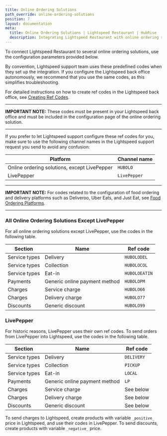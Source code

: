 ```yaml
---
title: Online Ordering Solutions
path_override: online-ordering-solutions
position: 7
layout: documentation
meta:
  title: Online Ordering Solutions | Lightspeed Restaurant | HubRise
  description: Integrating Lightspeed Restaurant with online ordering solutions requires you to specify particular ref codes in Lightspeed and in the ordering solution configuration page.
---
```


To connect Lightspeed Restaurant to several online ordering solutions, use the configuration parameters provided below.

By convention, Lightspeed support team uses these predefined codes when they set up the integration. If you configure the Lightspeed back office autonomously, we recommend that you use the same codes, as this simplifies troubleshooting.

For detailed instructions on how to create ref codes in the Lightspeed back office, see [Creating Ref Codes](/apps/lightspeed-restaurant/faqs/create-ref-codes).

---

**IMPORTANT NOTE:** These codes must be present in your Lightspeed back office and must be included in the configuration page of the online ordering solution.

---

If you prefer to let Lightspeed support configure these ref codes for you, make sure to use the following channel names in the Lightspeed support request you send to avoid any confusion:

| Platform                                     | Channel name |
| -------------------------------------------- | ------------ |
| Online ordering solutions, except LivePepper | `HUBOLO`     |
| LivePepper                                   | `LivePepper` |

---

**IMPORTANT NOTE:** For codes related to the configuration of food ordering and delivery platforms such as Deliveroo, Uber Eats, and Just Eat, see [Food Ordering Platforms](/apps/lightspeed-restaurant/food-ordering-platforms).

---

### All Online Ordering Solutions Except LivePepper

For all online ordering solutions except LivePepper, use the codes in the following table.

| Section       | Name                          | Ref code      |
| ------------- | ----------------------------- | ------------- |
| Service types | Delivery                      | `HUBOLODEL`   |
| Service types | Collection                    | `HUBOLOCOL`   |
| Service types | Eat-in                        | `HUBOLOEATIN` |
| Payments      | Generic online payment method | `HUBOLOPM`    |
| Charges       | Service charge                | `HUBOLO66`    |
| Charges       | Delivery charge               | `HUBOLO77`    |
| Discounts     | Generic discount              | `HUBOLO99`    |

### LivePepper

For historic reasons, LivePepper uses their own ref codes. To send orders from LivePepper into Lightspeed, use the codes in the following table.

| Section       | Name                          | Ref code   |
| ------------- | ----------------------------- | ---------- |
| Service types | Delivery                      | `DELIVERY` |
| Service types | Collection                    | `PICKUP`   |
| Service types | Eat-in                        | `LOCAL`    |
| Payments      | Generic online payment method | `LP`       |
| Charges       | Service charge                | See below  |
| Charges       | Delivery charge               | See below  |
| Discounts     | Generic discount              | See below  |

To send charges to Lightspeed, create products with variable `_positive_` price in Lightspeed, and use their codes in LivePepper. To send discounts, create products with variable `_negative_` price.

